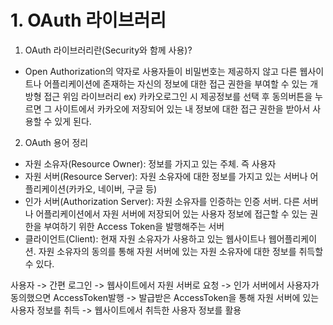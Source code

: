 # 1. OAuth 라이브러리
1. OAuth 라이브러리란(Security와 함께 사용)?
- Open Authorization의 약자로 사용자들이 비밀번호는 제공하지 않고
  다른 웹사이트나 어플리케이션에 존재하는 자신의 정보에 대한 접근 권한을 
  부여할 수 있는 개방형 접근 위임 라이브러리
  ex) 카카오로그인 시 제공정보를 선택 후 동의버튼을 누르면 그 사이트에서 
      카카오에 저장되어 있는 내 정보에 대한 접근 권한을 받아서 사용할 수 있게 된다.

2. OAuth 용어 정리
- 자원 소유자(Resource Owner): 정보를 가지고 있는 주체. 즉 사용자
- 자원 서버(Resource Server): 자원 소유자에 대한 정보를 가지고 있는 서버나 어플리케이션(카카오, 네이버, 구글 등)
- 인가 서버(Authorization Server): 자원 소유자를 인증하는 인증 서버.
                                   다른 서버나 어플리케이션에서 자원 서버에 저장되어 있는 사용자 정보에 
                                   접근할 수 있는 권한을 부여하기 위한 Access Token을 발행해주는 서버
- 클라이언트(Client): 현재 자원 소유자가 사용하고 있는 웹사이트나 웹어플리케이션.
                     자원 소유자의 동의를 통해 자원 서버에 있는 자원 소유자에 대한 정보를 취득할 수 있다.
                    
사용자 -> 간편 로그인 -> 웹사이트에서 자원 서버로 요청 -> 인가 서버에서 사용자가 동의했으면 AccessToken발행
-> 발급받은 AccessToken을 통해 자원 서버에 있는 사용자 정보를 취득 -> 웹사이트에서 취득한 사용자 정보를 활용